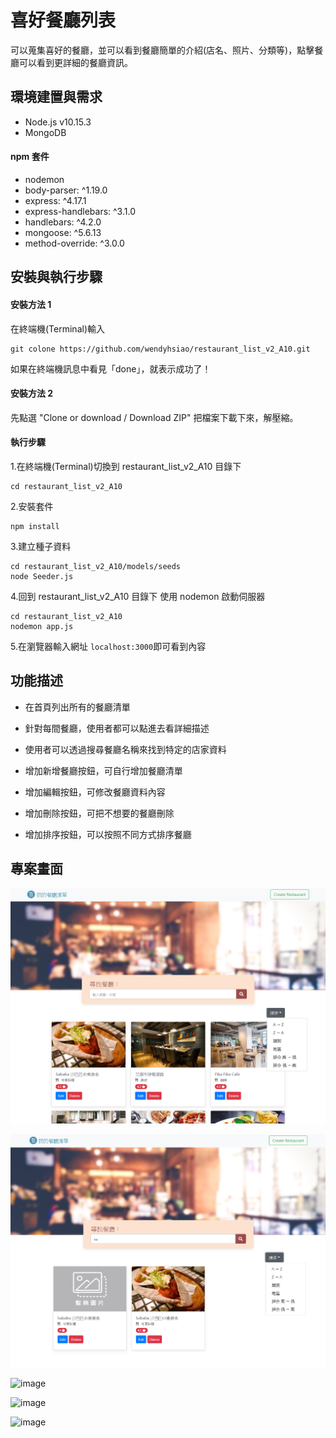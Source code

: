 # 喜好餐廳列表

可以蒐集喜好的餐廳，並可以看到餐廳簡單的介紹(店名、照片、分類等)，點擊餐廳可以看到更詳細的餐廳資訊。

## 環境建置與需求

- Node.js v10.15.3
- MongoDB

#### npm 套件

- nodemon
- body-parser: ^1.19.0
- express: ^4.17.1
- express-handlebars: ^3.1.0
- handlebars: ^4.2.0
- mongoose: ^5.6.13
- method-override: ^3.0.0

## 安裝與執行步驟

#### 安裝方法 1

在終端機(Terminal)輸入

```
git colone https://github.com/wendyhsiao/restaurant_list_v2_A10.git
```

如果在終端機訊息中看見「done」，就表示成功了！

#### 安裝方法 2

先點選 "Clone or download / Download ZIP" 把檔案下載下來，解壓縮。

#### 執行步驟

1.在終端機(Terminal)切換到 restaurant_list_v2_A10 目錄下

```
cd restaurant_list_v2_A10
```

2.安裝套件

```
npm install
```

3.建立種子資料

```
cd restaurant_list_v2_A10/models/seeds
node Seeder.js
```

4.回到 restaurant_list_v2_A10 目錄下
使用 nodemon 啟動伺服器

```
cd restaurant_list_v2_A10
nodemon app.js
```

5.在瀏覽器輸入網址 `localhost:3000`即可看到內容

## 功能描述

- 在首頁列出所有的餐廳清單
- 針對每間餐廳，使用者都可以點進去看詳細描述
- 使用者可以透過搜尋餐廳名稱來找到特定的店家資料

- 增加新增餐廳按鈕，可自行增加餐廳清單
- 增加編輯按鈕，可修改餐廳資料內容
- 增加刪除按鈕，可把不想要的餐廳刪除

- 增加排序按鈕，可以按照不同方式排序餐廳

## 專案畫面

![image](https://github.com/wendyhsiao/restaurant_list_v2_A10/blob/master/public/img/index.PNG)

![image](https://github.com/wendyhsiao/restaurant_list_v2_A10/blob/master/public/img/search+sort.PNG)

![image](https://github.com/wendyhsiao/restaurant_list_v2_A10/blob/master/public/img/detail.PNG)

![image](https://github.com/wendyhsiao/restaurant_list_v2_A10/blob/master/public/img/edit.PNG)

![image](https://github.com/wendyhsiao/restaurant_list_v2_A10/blob/master/public/img/create.PNG)
